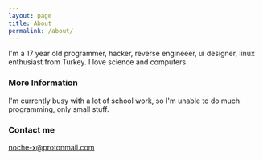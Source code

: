 ```yaml
---
layout: page
title: About
permalink: /about/
---
```


I'm a 17 year old programmer, hacker, reverse engineeer, ui designer, linux enthusiast from Turkey.
I love science and computers.

### More Information

I'm currently busy with a lot of school work, so I'm unable to do much programming, only small stuff.

### Contact me

[noche-x@protonmail.com](mailto:noche-x@protonmail.com)
